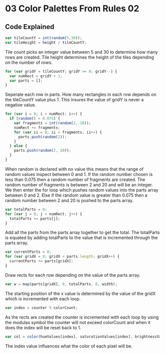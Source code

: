 # 03 Color Palettes From Rules 02

## Code Explained
```js
var tileCountY = int(random(5,30));
var tileHeight = height / tileCountY;
```
Tile count picks an integer value between 5 and 30 to determine how many rows are created. Tile height determines the height of the tiles depending on the number of rows.

```js
for (var gridY = tileCountY; gridY >= 0; gridY--) {
  var numRect = gridY + 1;
  var parts = [];
}
```
Seperate each row in parts. How many rectangles in each row depends on the tileCountY value plus 1. This insures the value of gridY is never a negative value.

```js
for (var i = 0; i < numRect; i++) {
  if (random() < 0.075) {
    var fragments = int(random(2, 20));
    numRect += fragments;
    for (var ii = 0; ii < fragments; ii++) {
      parts.push(random(2));
    }
  } else {
    parts.push(random(2, 20));
  }
}
```
When random is declared with no value this means that the range of random values inspect between 0 and 1. If the random number chosen is less than 0.075 then a random number of fragments are created. The random number of fragments is between 2 and 20 and will be an integer. We then enter the for loop which pushes random values into the parts array between 0 and 2. Else if the random value is greater than 0.075 then a random number between 2 and 20 is pushed to the parts array.

```js
var totalParts = 0;
for (var j = 0; j < numRect; j++) {
  totalParts += parts[j];
}
```
Add all the parts from the parts array together to get the total. The totalParts is equated by adding totalParts to the value that is incremented through the parts array.

```js
var currentParts = 0;
for (var gridX = 0; gridX < parts.length; gridX++) {
  currentParts += parts[gridX];
}
```
Draw rects for each row depending on the value of the parts array.

```js
var w = map(parts[gridX], 0, totalParts, 0, width);
```
The starting position of the x value is determined by the value of the gridX which is incremented with each loop.

```js
var index = counter % colorCount;
```
As the rects are created the counter is incremented with each loop by using the modulas symbol the counter will not exceed colorCount and when it does the index will be reset back to 1.

```js
var col = color(hueValues[index], saturationValues[index], brightnessValues[index]);
```
The index value influences what the color of each pixel will be.
